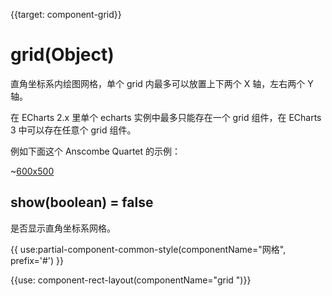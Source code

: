 
{{target: component-grid}}

# grid(Object)

直角坐标系内绘图网格，单个 grid 内最多可以放置上下两个 X 轴，左右两个 Y 轴。

在 ECharts 2.x 里单个 echarts 实例中最多只能存在一个 grid 组件，在 ECharts 3 中可以存在任意个 grid 组件。

例如下面这个 Anscombe Quartet 的示例：

~[600x500](${galleryViewPath}scatter-anscombe-quartet&edit=1&reset=1)

## show(boolean) = false

是否显示直角坐标系网格。

{{ use:partial-component-common-style(componentName="网格", prefix='#') }}

{{use: component-rect-layout(componentName="grid ")}}
